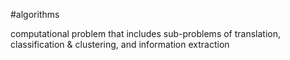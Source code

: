 
#algorithms 

computational problem that includes sub-problems of translation, classification & clustering, and information extraction
